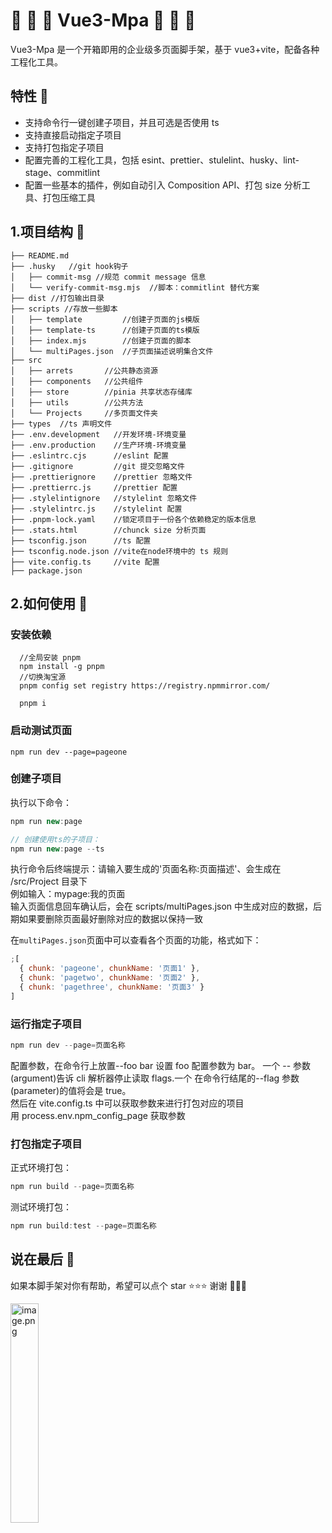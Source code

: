 # 🎉 🎉 🎉 Vue3-Mpa 🎉 🎉 🎉

Vue3-Mpa 是一个开箱即用的企业级多页面脚手架，基于 vue3+vite，配备各种工程化工具。

## 特性 🌼

- 支持命令行一键创建子项目，并且可选是否使用 ts
- 支持直接启动指定子项目
- 支持打包指定子项目
- 配置完善的工程化工具，包括 esint、prettier、stulelint、husky、lint-stage、commitlint
- 配置一些基本的插件，例如自动引入 Composition API、打包 size 分析工具、打包压缩工具

## 1.项目结构 📖

```
├── README.md
├── .husky   //git hook钩子
│   ├── commit-msg //规范 commit message 信息
│   └── verify-commit-msg.mjs  //脚本：commitlint 替代方案
├── dist //打包输出目录
├── scripts //存放一些脚本
│   ├── template         //创建子页面的js模版
│   ├── template-ts      //创建子页面的ts模版
│   ├── index.mjs        //创建子页面的脚本
│   └── multiPages.json  //子页面描述说明集合文件
├── src
│   ├── arrets       //公共静态资源
│   ├── components   //公共组件
│   ├── store        //pinia 共享状态存储库
│   ├── utils        //公共方法
│   └── Projects     //多页面文件夹
├── types  //ts 声明文件
├── .env.development   //开发环境-环境变量
├── .env.production    //生产环境-环境变量
├── .eslintrc.cjs      //eslint 配置
├── .gitignore         //git 提交忽略文件
├── .prettierignore    //prettier 忽略文件
├── .prettierrc.js     //prettier 配置
├── .stylelintignore   //stylelint 忽略文件
├── .stylelintrc.js    //stylelint 配置
├── .pnpm-lock.yaml    //锁定项目于一份各个依赖稳定的版本信息
├── .stats.html        //chunck size 分析页面
├── tsconfig.json      //ts 配置
├── tsconfig.node.json //vite在node环境中的 ts 规则
├── vite.config.ts     //vite 配置
├── package.json

```

## 2.如何使用 🔑

### 安装依赖

```
  //全局安装 pnpm
  npm install -g pnpm
  //切换淘宝源
  pnpm config set registry https://registry.npmmirror.com/

  pnpm i
```

### 启动测试页面

```
npm run dev --page=pageone
```

### 创建子项目

执行以下命令：

```js
npm run new:page

// 创建使用ts的子项目：
npm run new:page --ts
```

执行命令后终端提示：请输入要生成的'页面名称:页面描述'、会生成在 /src/Project 目录下  
例如输入：mypage:我的页面  
输入页面信息回车确认后，会在 scripts/multiPages.json 中生成对应的数据，后期如果要删除页面最好删除对应的数据以保持一致

在`multiPages.json`页面中可以查看各个页面的功能，格式如下：

```js
;[
  { chunk: 'pageone', chunkName: '页面1' },
  { chunk: 'pagetwo', chunkName: '页面2' },
  { chunk: 'pagethree', chunkName: '页面3' }
]
```

### 运行指定子项目

```js
npm run dev --page=页面名称
```

配置参数，在命令行上放置--foo bar 设置 foo 配置参数为 bar。 一个 -- 参数(argument)告诉 cli 解析器停止读取 flags.一个 在命令行结尾的--flag 参数(parameter)的值将会是 true。  
然后在 vite.config.ts 中可以获取参数来进行打包对应的项目  
用 process.env.npm_config_page 获取参数

### 打包指定子项目

正式环境打包：

```js
npm run build --page=页面名称
```

测试环境打包：

```js
npm run build:test --page=页面名称
```

## 说在最后 💝

如果本脚手架对你有帮助，希望可以点个 star ⭐️⭐️⭐️ 谢谢 🌹🌹🌹

<img src="https://web-abin.gitee.io/abin-web/assets/qq-code-30f0f86d.jpeg" alt="image.png" width="30%" />
